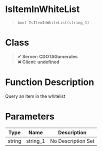 # IsItemInWhiteList
> `bool IsItemInWhiteList(string_1)`
# Class
> __✔ Server: CDOTAGamerules__  
> __✖ Client: undefined__  
# Function Description
Query an item in the whitelist
# Parameters
Type|Name|Description
--|--|--
string|string_1|No Description Set
